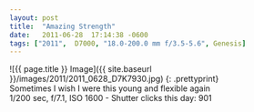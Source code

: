 ```yaml
---
layout: post
title:  "Amazing Strength"
date:   2011-06-28  17:14:38 -0600
tags: ["2011",  D7000, "18.0-200.0 mm f/3.5-5.6", Genesis]
---
```

![{{ page.title }} Image]({{ site.baseurl }}/images/2011/2011_0628_D7K7930.jpg)
{: .prettyprint}  
Sometimes I wish I were this young and flexible again  
1/200 sec, f/7.1, ISO 1600 - Shutter clicks this day: 901